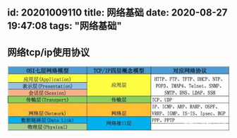 id: 20201009110
title: 网络基础
date: 2020-08-27 19:47:08
tags: "网络基础"
---------

## 网络tcp/ip使用协议
![tcp/ip协议](/imgs/30adcbef76094b360c17e3ac288e01dd8c109db5.jpeg)